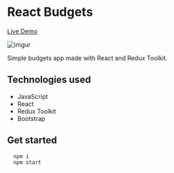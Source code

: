 # React Budgets

[Live Demo]()

![imgur](https://i.imgur.com/TcQJ4kW.png)

Simple budgets app made with React and Redux Toolkit.

## Technologies used

- JavaScript
- React
- Redux Toolkit
- Bootstrap

## Get started

```
  npm i
  npm start
```
